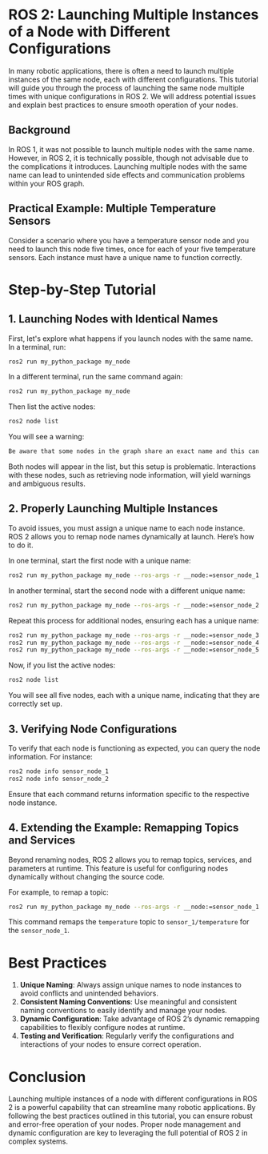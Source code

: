 # ROS 2: Launching Multiple Instances of a Node with Different Configurations

In many robotic applications, there is often a need to launch multiple instances of the same node, each with different configurations. This tutorial will guide you through the process of launching the same node multiple times with unique configurations in ROS 2. We will address potential issues and explain best practices to ensure smooth operation of your nodes.

## Background

In ROS 1, it was not possible to launch multiple nodes with the same name. However, in ROS 2, it is technically possible, though not advisable due to the complications it introduces. Launching multiple nodes with the same name can lead to unintended side effects and communication problems within your ROS graph.

## Practical Example: Multiple Temperature Sensors

Consider a scenario where you have a temperature sensor node and you need to launch this node five times, once for each of your five temperature sensors. Each instance must have a unique name to function correctly.

# Step-by-Step Tutorial

## 1. Launching Nodes with Identical Names

First, let's explore what happens if you launch nodes with the same name. In a terminal, run:

```sh
ros2 run my_python_package my_node
```

In a different terminal, run the same command again:

```sh
ros2 run my_python_package my_node
```

Then list the active nodes:

```sh
ros2 node list
```

You will see a warning:

```sh
Be aware that some nodes in the graph share an exact name and this can have unintended side effects.
```

Both nodes will appear in the list, but this setup is problematic. Interactions with these nodes, such as retrieving node information, will yield warnings and ambiguous results.

## 2. Properly Launching Multiple Instances

To avoid issues, you must assign a unique name to each node instance. ROS 2 allows you to remap node names dynamically at launch. Here’s how to do it.

In one terminal, start the first node with a unique name:

```sh
ros2 run my_python_package my_node --ros-args -r __node:=sensor_node_1
```

In another terminal, start the second node with a different unique name:

```sh
ros2 run my_python_package my_node --ros-args -r __node:=sensor_node_2
```

Repeat this process for additional nodes, ensuring each has a unique name:

```sh
ros2 run my_python_package my_node --ros-args -r __node:=sensor_node_3
ros2 run my_python_package my_node --ros-args -r __node:=sensor_node_4
ros2 run my_python_package my_node --ros-args -r __node:=sensor_node_5
```

Now, if you list the active nodes:

```sh
ros2 node list
```

You will see all five nodes, each with a unique name, indicating that they are correctly set up.

## 3. Verifying Node Configurations

To verify that each node is functioning as expected, you can query the node information. For instance:

```sh
ros2 node info sensor_node_1
ros2 node info sensor_node_2
```

Ensure that each command returns information specific to the respective node instance.

## 4. Extending the Example: Remapping Topics and Services

Beyond renaming nodes, ROS 2 allows you to remap topics, services, and parameters at runtime. This feature is useful for configuring nodes dynamically without changing the source code.

For example, to remap a topic:

```sh
ros2 run my_python_package my_node --ros-args -r __node:=sensor_node_1 -r temperature:=sensor_1/temperature
```

This command remaps the `temperature` topic to `sensor_1/temperature` for the `sensor_node_1`.

# Best Practices

1. **Unique Naming**: Always assign unique names to node instances to avoid conflicts and unintended behaviors.
2. **Consistent Naming Conventions**: Use meaningful and consistent naming conventions to easily identify and manage your nodes.
3. **Dynamic Configuration**: Take advantage of ROS 2’s dynamic remapping capabilities to flexibly configure nodes at runtime.
4. **Testing and Verification**: Regularly verify the configurations and interactions of your nodes to ensure correct operation.

# Conclusion

Launching multiple instances of a node with different configurations in ROS 2 is a powerful capability that can streamline many robotic applications. By following the best practices outlined in this tutorial, you can ensure robust and error-free operation of your nodes. Proper node management and dynamic configuration are key to leveraging the full potential of ROS 2 in complex systems.
